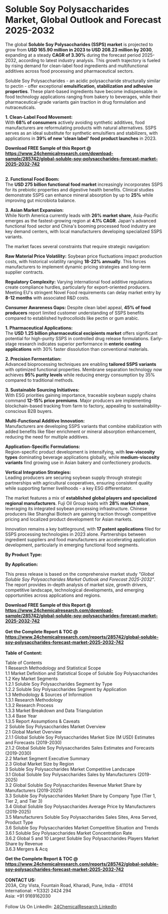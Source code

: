 <h1>Soluble Soy Polysaccharides Market, Global Outlook and Forecast 2025-2032</h1><p>The global <strong>Soluble Soy Polysaccharides (SSPS) market</strong> is projected to grow from <strong>USD 165.90 million in 2023 to USD 208.23 million by 2030</strong>, expanding at a steady <strong>CAGR of 3.30%</strong> during the forecast period 2025-2032, according to latest industry analysis. This growth trajectory is fueled by rising demand for clean-label food ingredients and multifunctional additives across food processing and pharmaceutical sectors.</p><p>Soluble Soy Polysaccharides - an acidic polysaccharide structurally similar to pectin - offer exceptional <strong>emulsification, stabilization and adhesive properties</strong>. These plant-based ingredients have become indispensable in food technology applications ranging from bakery to beverages, while their pharmaceutical-grade variants gain traction in drug formulation and nutraceuticals.</p><p><strong>1. Clean-Label Food Movement:</strong><br>
With <strong>68% of consumers</strong> actively avoiding synthetic additives, food manufacturers are reformulating products with natural alternatives. SSPS serves as an ideal substitute for synthetic emulsifiers and stabilizers, with applications in <strong>39% of new 'clean label' food product launches</strong> in 2023.</p><div><b>Download FREE Sample of this Report @ 
            <a href="https://www.24chemicalresearch.com/download-sample/285742/global-soluble-soy-polysaccharides-forecast-market-2025-2032-742">
            https://www.24chemicalresearch.com/download-sample/285742/global-soluble-soy-polysaccharides-forecast-market-2025-2032-742</a></b></div><br><p><strong>2. Functional Food Boom:</strong><br>
The <strong>USD 275 billion functional food market</strong> increasingly incorporates SSPS for its prebiotic properties and digestive health benefits. Clinical studies demonstrate SSPS can enhance mineral absorption by up to <strong>25%</strong> while improving gut microbiota balance.</p><p><strong>3. Asian Market Expansion:</strong><br>
While North America currently leads with <strong>26% market share</strong>, Asia-Pacific emerges as the fastest-growing region at <strong>4.1% CAGR</strong>. Japan's advanced functional food sector and China's booming processed food industry are key demand centers, with local manufacturers developing specialized SSPS variants.</p><p>The market faces several constraints that require strategic navigation:</p><p><strong>Raw Material Price Volatility:</strong> Soybean price fluctuations impact production costs, with historical volatility ranging <strong>18-22% annually</strong>. This forces manufacturers to implement dynamic pricing strategies and long-term supplier contracts.</p><p><strong>Regulatory Complexity:</strong> Varying international food additive regulations create compliance hurdles, particularly for export-oriented producers. Meeting EU's stringent Novel Food requirements can delay market entry by <strong>8-12 months</strong> with associated R&amp;D costs.</p><p><strong>Consumer Awareness Gaps:</strong> Despite clean label appeal, <strong>45% of food producers</strong> report limited customer understanding of SSPS benefits compared to established hydrocolloids like pectin or gum arabic.</p><p><strong>1. Pharmaceutical Applications:</strong><br>
The <strong>USD 1.25 billion pharmaceutical excipients market</strong> offers significant potential for high-purity SSPS in controlled drug release formulations. Early-stage research indicates superior performance in <strong>enteric coating applications</strong> with 30% faster dissolution than conventional materials.</p><p><strong>2. Precision Fermentation:</strong><br>
Advanced bioprocessing techniques are enabling <strong>tailored SSPS variants</strong> with optimized functional properties. Membrane separation technology now achieves <strong>95% purity levels</strong> while reducing energy consumption by 35% compared to traditional methods.</p><p><strong>3. Sustainable Sourcing Initiatives:</strong><br>
With ESG priorities gaining importance, traceable soybean supply chains command <strong>12-15% price premiums</strong>. Major producers are implementing blockchain-based tracking from farm to factory, appealing to sustainability-conscious B2B buyers.</p><p><strong>Multi-Functional Additive Innovation:</strong><br>
	Manufacturers are developing SSPS variants that combine stabilization with added benefits like fiber enrichment or mineral absorption enhancement, reducing the need for multiple additives.</p><p><strong>Application-Specific Formulations:</strong><br>
	Region-specific product development is intensifying, with <strong>low-viscosity types</strong> dominating beverage applications globally, while <strong>medium-viscosity variants</strong> find growing use in Asian bakery and confectionery products.</p><p><strong>Vertical Integration Strategies:</strong><br>
	Leading producers are securing soybean supply through strategic partnerships with agricultural cooperatives, ensuring consistent quality while supporting farmer livelihoods - a key ESG differentiator.</p><p>The market features a mix of <strong>established global players and specialized regional manufacturers</strong>. Fuji Oil Group leads with <strong>28% market share</strong>, leveraging its integrated soybean processing infrastructure. Chinese producers like Shanghai Biotech are gaining traction through competitive pricing and localized product development for Asian markets.</p><p>Innovation remains a key battleground, with <strong>17 patent applications</strong> filed for SSPS processing technologies in 2023 alone. Partnerships between ingredient suppliers and food manufacturers are accelerating application development, particularly in emerging functional food segments.</p><p><strong>By Product Type:</strong></p><p><strong>By Application:</strong></p><p>This press release is based on the comprehensive market study <em>"Global Soluble Soy Polysaccharides Market Outlook and Forecast 2025-2032"</em>. The report provides in-depth analysis of market size, growth drivers, competitive landscape, technological developments, and emerging opportunities across applications and regions.</p><div><b>Download FREE Sample of this Report @ 
            <a href="https://www.24chemicalresearch.com/download-sample/285742/global-soluble-soy-polysaccharides-forecast-market-2025-2032-742">
            https://www.24chemicalresearch.com/download-sample/285742/global-soluble-soy-polysaccharides-forecast-market-2025-2032-742</a></b></div><br><div><b>Get the Complete Report & TOC @ 
            <a href="https://www.24chemicalresearch.com/reports/285742/global-soluble-soy-polysaccharides-forecast-market-2025-2032-742">
            https://www.24chemicalresearch.com/reports/285742/global-soluble-soy-polysaccharides-forecast-market-2025-2032-742</a></b></div><br>
            <b>Table of Content:</b><p>Table of Contents<br />
1 Research Methodology and Statistical Scope<br />
1.1 Market Definition and Statistical Scope of Soluble Soy Polysaccharides<br />
1.2 Key Market Segments<br />
1.2.1 Soluble Soy Polysaccharides Segment by Type<br />
1.2.2 Soluble Soy Polysaccharides Segment by Application<br />
1.3 Methodology & Sources of Information<br />
1.3.1 Research Methodology<br />
1.3.2 Research Process<br />
1.3.3 Market Breakdown and Data Triangulation<br />
1.3.4 Base Year<br />
1.3.5 Report Assumptions & Caveats<br />
2 Soluble Soy Polysaccharides Market Overview<br />
2.1 Global Market Overview<br />
2.1.1 Global Soluble Soy Polysaccharides Market Size (M USD) Estimates and Forecasts (2019-2030)<br />
2.1.2 Global Soluble Soy Polysaccharides Sales Estimates and Forecasts (2019-2030)<br />
2.2 Market Segment Executive Summary<br />
2.3 Global Market Size by Region<br />
3 Soluble Soy Polysaccharides Market Competitive Landscape<br />
3.1 Global Soluble Soy Polysaccharides Sales by Manufacturers (2019-2025)<br />
3.2 Global Soluble Soy Polysaccharides Revenue Market Share by Manufacturers (2019-2025)<br />
3.3 Soluble Soy Polysaccharides Market Share by Company Type (Tier 1, Tier 2, and Tier 3)<br />
3.4 Global Soluble Soy Polysaccharides Average Price by Manufacturers (2019-2025)<br />
3.5 Manufacturers Soluble Soy Polysaccharides Sales Sites, Area Served, Product Type<br />
3.6 Soluble Soy Polysaccharides Market Competitive Situation and Trends<br />
3.6.1 Soluble Soy Polysaccharides Market Concentration Rate<br />
3.6.2 Global 5 and 10 Largest Soluble Soy Polysaccharides Players Market Share by Revenue<br />
3.6.3 Mergers & Acq</p><div><b>Get the Complete Report & TOC @ 
            <a href="https://www.24chemicalresearch.com/reports/285742/global-soluble-soy-polysaccharides-forecast-market-2025-2032-742">
            https://www.24chemicalresearch.com/reports/285742/global-soluble-soy-polysaccharides-forecast-market-2025-2032-742</a></b></div><br><b>CONTACT US:</b><br>
            203A, City Vista, Fountain Road, Kharadi, Pune, India - 411014<br>
            International: +1(332) 2424 294<br>
            Asia: +91 9169162030 <br><br>
            Follow Us On LinkedIn: <a href="https://www.linkedin.com/company/24chemicalresearch/">24ChemicalResearch LinkedIn</a>